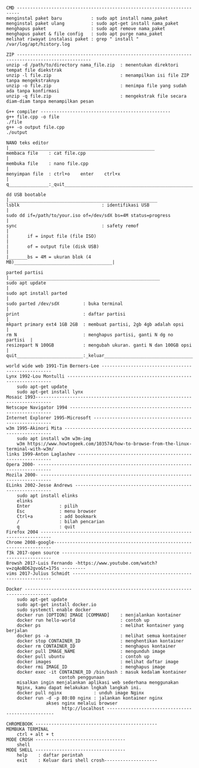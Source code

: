     CMD -----------------------------------------------------------------------
    menginstal paket baru           : sudo apt install nama_paket
    menginstal paket ulang          : sudo apt-get install nama_paket
    menghapus paket                 : sudo apt remove nama_paket
    menghapus paket & file config   : sudo apt purge nama_paket
    melihat riwayat instalasi paket : grep " install " /var/log/apt/history.log
 
    ZIP --------------------------------------------------------------------------------------------------
    unzip -d /path/to/directory nama_file.zip  : menentukan direktori tempat file diekstrak
    unzip -l file.zip                          : menampilkan isi file ZIP tanpa mengekstraknya
    unzip -o file.zip                          : menimpa file yang sudah ada tanpa konfirmasi
    unzip -q file.zip                          : mengekstrak file secara diam-diam tanpa menampilkan pesan

    G++ compiler -------------------------------------------------
    g++ file.cpp -o file    
    ./file                  
    g++ -o output file.cpp  
    ./output                
    
    NANO teks editor |_______________________________________________________
    membaca file    : cat file.cpp                                           |
    membuka file    : nano file.cpp                                          |
    menyimpan file  : ctrl+o    enter    ctrl+x                              |
    q_______________:_quit___________________________________________________|

    dd USB bootable |________________________________________________________
    lsblk                               : identifikasi USB                   |
    sudo dd if=/path/to/your.iso of=/dev/sdX bs=4M status=progress           |
    sync                                : safety remof                       |
    |       if = input file (file ISO)                                       |
    |       of = output file (disk USB)                                      |
    |_______bs = 4M = ukuran blok (4 MB)_____________________________________|
    
    parted partisi |_________________________________________________________
    sudo apt update                                                          |
    sudo apt install parted                                                  |
    sudo parted /dev/sdX         : buka terminal                             |
    print                        : daftar partisi                            |
    mkpart primary ext4 1GB 2GB  : membuat partisi, 2gb 4gb adalah opsi      |
    rm N                         : menghapus partisi, ganti N dg no partisi  |
    resizepart N 100GB           : mengubah ukuran. ganti N dan 100GB opsi   |
    quit_________________________:_keluar____________________________________|
    
    world wide web 1991-Tim Berners-Lee ---------------------------------------------------
    Lynx 1992-Lou Montulli ----------------------------------------------------------------
        sudo apt-get update
        sudo apt-get install lynx
    Mosaic 1993----------------------------------------------------------------------------
    Netscape Navigator 1994 ---------------------------------------------------------------
    Internet Explorer 1995-Microsoft ------------------------------------------------------
    w3m 1995-Akinori Mita -----------------------------------------------------------------
        sudo apt install w3m w3m-img
        w3m https://www.howtogeek.com/103574/how-to-browse-from-the-linux-terminal-with-w3m/
    links 1999-Anton Laglashev ------------------------------------------------------------
    Opera 2000- ---------------------------------------------------------------------------
    Mozila 2000- --------------------------------------------------------------------------
    ELinks 2002-Jesse Andrews -------------------------------------------------------------
        sudo apt install elinks
        elinks
        Enter           : pilih
        Esc             : menu browser
        Ctrl+a          : add bookmark
        /               : bilah pencarian
        q               : quit
    Firefox 2004 --------------------------------------------------------------------------
    Chrome 2008-google---------------------------------------------------------------------
    f3k 2017-open source ------------------------------------------------------------------
    Browsh 2017-Luis Fernando -https://www.youtube.com/watch?v=zqAoBD62gvo&t=175s ---------
    vims 2017-Julius Schmidt --------------------------------------------------------------
    
    Docker --------------------------------------------------------------------------------
        sudo apt-get update
        sudo apt-get install docker.io
        sudo systemctl enable docker
        docker run [OPTION] IMAGE [COMMAND]    : menjalankan kontainer
        docker run hello-world                 : contoh up
        docker ps                              : melihat kontainer yang berjalan
        docker ps -a                           : melihat semua kontainer
        docker stop CONTAINER_ID               : menghentikan kontainer
        docker rm CONTAINER_ID                 : menghapus kontainer
        docker pull IMAGE_NAME                 : mengunduh image
        docker pull ubuntu                     : contoh up
        docker images                          : melihat daftar image
        docker rmi IMAGE_ID                    : menghapus image
        docker exec -it CONTAINER_ID /bin/bash : masuk kedalam kontainer
                        contoh penggunaan
        misalkan ingin menjalankan aplikasi web sederhana menggunakan
        Nginx, kamu dapat melakukan lngkah langkah ini.
        docker pull nginx            : unduh image Nginx
        docker run -d -p 80:80 nginx : jalankan kontainer nginx
                   akses nginx melalui browser
                         http://localhost --------------------------------------------------
                       
    CHROMEBOOK ----------------------------------------------
    MEMBUKA TERMINAL
        ctrl + alt + t
    MODE CROSH ----------------------------------
        shell
    MODE SHELL ----------------------------------
        help    : daftar perintah
        exit    : Keluar dari shell crosh--------------------
